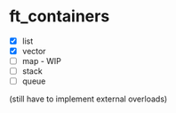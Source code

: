 # ft_containers

 - [x] list
 - [x] vector
 - [ ] map - WIP
 - [ ] stack
 - [ ] queue

(still have to implement external overloads)
